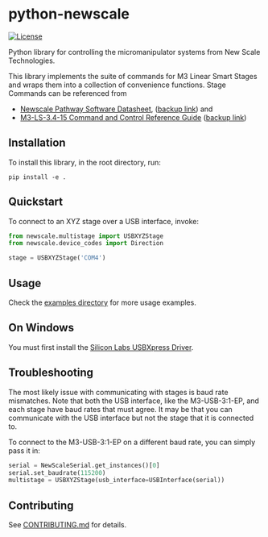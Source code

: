 # python-newscale

[![License](https://img.shields.io/badge/license-MIT-brightgreen)](LICENSE)


Python library for controlling the micromanipulator systems from New Scale
Technologies.

This library implements the suite of commands for M3 Linear Smart Stages and wraps them into a collection of convenience functions.
Stage Commands can be referenced from
* [Newscale Pathway Software Datasheet](https://www.newscaletech.com/wp-content/uploads/cad/Newscale_PathwaySoftwareManual.pdf), ([backup link](https://aind.tech/docs/Newscale_PathwaySoftwareManual.pdf)) and
* [M3-LS-3.4-15 Command and Control Reference Guide](https://www.newscaletech.com/wp-content/uploads/cad/M3-LS-3-4-15-Command-and-Control-Reference-Guide.pdf) ([backup link](https://aind.tech/docs/06224-M-0003%20M3-LS-3.4-15%20Command%20and%20Control%20Reference%20Guide.pdf))

## Installation
To install this library, in the root directory, run:
```
pip install -e .
```

## Quickstart
To connect to an XYZ stage over a USB interface, invoke:
```python
from newscale.multistage import USBXYZStage
from newscale.device_codes import Direction

stage = USBXYZStage('COM4')
```

## Usage
Check the [examples directory](examples) for more usage examples.

## On Windows
You must first install the [Silicon Labs USBXpress Driver](https://www.silabs.com/documents/public/software/install_USBXpress_SDK.exe).

## Troubleshooting
The most likely issue with communicating with stages is baud rate mismatches.
Note that both the USB interface, like the  M3-USB-3:1-EP, and each stage have baud rates that must agree.
It may be that you can communicate with the USB interface but not the stage that it is connected to.

To connect to the M3-USB-3:1-EP on a different baud rate, you can simply pass it in:
````python
serial = NewScaleSerial.get_instances()[0]
serial.set_baudrate(115200)
multistage = USBXYZStage(usb_interface=USBInterface(serial))
````

## Contributing
See [CONTRIBUTING.md](CONTRIBUTING.md) for details.

